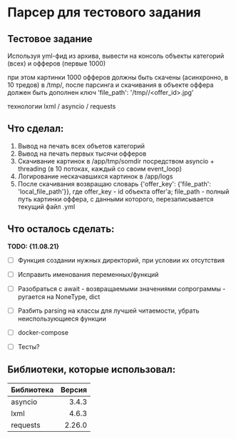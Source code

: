 # Парсер для тестового задания

## Тестовое задание
Используя yml-фид из архива, вывести на консоль объекты категорий (всех) и офферов (первые 1000)

при этом картинки 1000 офферов должны быть скачены (асинхронно, в 10 тредов) в /tmp/<somedir>, после парсинга и скачивания в объекте оффера должен быть дополнен ключ
'file_path': '/tmp/<somedir>/<offer_id>.jpg'

технологии
lxml / asyncio / requests

## Что сделал:

1. Вывод на печать всех объетов категорий
2. Вывод на печать первых тысячи офферов
3. Скачивание картинок в /app/tmp/somdir посредством asyncio + threading (в 10 потоках, каждый со своим event_loop)
4. Логирование нескачавшихся картинок в /app/logs
5. После скачивания возвращаю словарь {'offer_key': {'file_path': 'local_file_path'}}, где offer_key - id объекта offer'а; file_path - полный путь картинки оффера, с данными которого, перезаписывается текущий файл .yml


## Что осталось сделать:
**TODO: {11.08.21}**
- [ ] Функция создании нужных директорий, при условии их отсутствия
- [ ] Исправить именования переменных/функций
- [ ] Разобраться с await - возвращаемыми значениями сопрограммы - ругается на NoneType, dict
- [ ] Разбить parsing на классы для лучшей читаемости, убрать неиспользующиеся функции
- [ ] docker-compose
- [ ] Тесты?


## Библиотеки, которые использовал:
|Библиотека|Версия|
|:--|--:|
|asyncio|3.4.3|
|lxml|4.6.3|
|requests|2.26.0|
